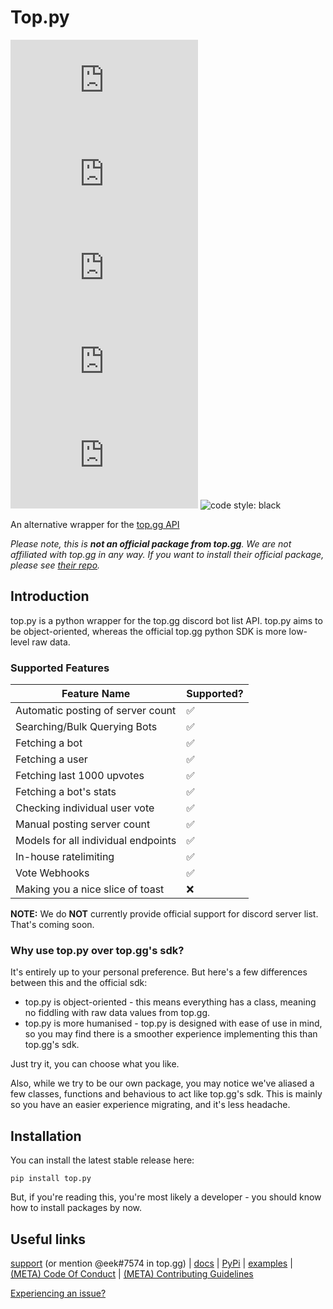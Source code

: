 # Top.py

![issues: unresolved](https://img.shields.io/github/issues/dragdev-studios/top.py?style=flat-square)
![pull requests: unresolved](https://img.shields.io/github/issues-pr/dragdev-studios/top.py?style=flat-square)
![version: unresolved](https://img.shields.io/pypi/v/top.py?style=flat-square)
![supported python versions: unresolved](https://img.shields.io/pypi/pyversions/top.py?style=flat-square)
![downloads: unresolved](https://img.shields.io/pypi/dw/top.py?style=flat-square)
![code style: black](https://img.shields.io/badge/code%20style-black-black?style=flat-square)

An alternative wrapper for the [top.gg API](//docs.top.gg)

_Please note, this is **not an official package from top.gg**. We are not
affiliated with top.gg in any way. If you want to install their official
package, please see [their repo](//github.com/top-gg/python-sdk)._

## Introduction

top.py is a python wrapper for the top.gg discord bot list API. top.py aims to
be object-oriented, whereas the official top.gg python SDK is more low-level raw
data.

### Supported Features

<!-- ✅ ❌ -->

| Feature Name                        | Supported? |
| ----------------------------------- | ---------- |
| Automatic posting of server count   | ✅         |
| Searching/Bulk Querying Bots        | ✅         |
| Fetching a bot                      | ✅         |
| Fetching a user                     | ✅         |
| Fetching last 1000 upvotes          | ✅         |
| Fetching a bot's stats              | ✅         |
| Checking individual user vote       | ✅         |
| Manual posting server count         | ✅         |
| Models for all individual endpoints | ✅         |
| In-house ratelimiting               | ✅         |
| Vote Webhooks                       | ✅         |
| Making you a nice slice of toast    | ❌         |

**NOTE:** We do **NOT** currently provide official support for discord server
list. That's coming soon.

### Why use top.py over top.gg's sdk?

It's entirely up to your personal preference. But here's a few differences
between this and the official sdk:

- top.py is object-oriented - this means everything has a class, meaning no
  fiddling with raw data values from top.gg.
- top.py is more humanised - top.py is designed with ease of use in mind, so you
  may find there is a smoother experience implementing this than top.gg's sdk.

Just try it, you can choose what you like.

Also, while we try to be our own package, you may notice we've aliased a few
classes, functions and behavious to act like top.gg's sdk. This is mainly so you
have an easier experience migrating, and it's less headache.

## Installation

You can install the latest stable release here:

```shell
pip install top.py
```

But, if you're reading this, you're most likely a developer - you should know
how to install packages by now.

## Useful links

[support](//discord.gg/YBNWw7nMGH) (or mention @eek#7574 in top.gg) |
[docs](//toppy.dragdev.xyz) | [PyPi](//pypi.org/project/top.py) |
[examples](/examples.md) | [\(META\) Code Of Conduct](/CODE_OF_CONDUCT.md) |
[\(META\) Contributing Guidelines](/CONTRIBUTING.md)

[Experiencing an issue?](/issues/new)
